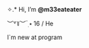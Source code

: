 <!DOCTYPE html>
<html lang="en">
<head>
    <meta charset="UTF-8">
<head>
  <body>
✧.* Hi, I’m <b>@m33eateater</b> <br>
<p>         ︶꒷꒦︶ ๋࣭ ⭑   16 / He </p>
I`m new at program
  </body>
</head>
<!---
m33eateater/m33eateater is a ✨ special ✨ repository because its `README.md` (this file) appears on your GitHub profile.
You can click the Preview link to take a look at your changes.
--->
